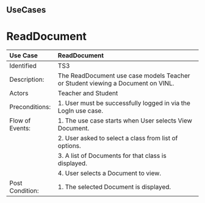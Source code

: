 ## UseCases ##


# ReadDocument #


| Use Case | ReadDocument |
|:---------|:-------------|
|Identified | TS3          |
| Description: | The ReadDocument use case models Teacher or Student viewing a Document on VINL. |
|Actors    | Teacher and Student |
| Preconditions: | 1. User must be successfully logged in via the LogIn use case. |
|Flow of Events: |1. The use case starts when User selects View Document. |
|                |2. User asked to select a class from list of options. |
|                |3. A list of Documents for that class is displayed. |
|                |4. User selects a Document to view. |
|Post Condition: | 1. The selected Document is displayed.|